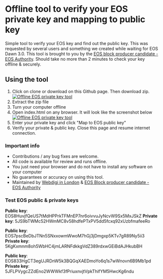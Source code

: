# Offline tool to verify your EOS private key and mapping to public key

Simple tool to verify your EOS key and find out the public key. This was requested by several users and something we created while waiting for EOS Dawn 3.0. This tool is brought to you by the [EOS block producer candidate - EOS Authority](https://eosauthority.com). Should take no more than 2 minutes to check your key offline & securely.

## Using the tool

1) Click on clone or download on this Github page. Then download zip.
[![Offline EOS private key tool](https://i.imgur.com/uv59i9G.png)](https://i.imgur.com/uv59i9G.png)
2) Extract the zip file
3) Turn your computer offline
4) Open index.html on any browser. It will look like the screenshot below 
[![Offline EOS private key tool](https://i.imgur.com/WwniEpW.png)](https://i.imgur.com/WwniEpW.png)
5) Enter your private key and click "Map to EOS public key"
6) Verify your private & public key. Close this page and resume internet connection.

### Important info

- Contributions / any bug fixes are welcome. 
- All code is available for review and runs offline. 
- You just need your browser and do not have to install any software on your computer
- No guarantees or accuracy on using this tool.
- Maintained by [Webdigi in London](https://www.webdigi.co.uk) & [EOS Block producer candidate - EOS Authority](https://eosauthority.com)

### Test EOS public & private keys
**Public key**: EOS8HuvjfQeUS7tMdHPPrkTFMnEP7nr6oivvuJyNcvW9Sx5MxJSkZ
**Private key**: 5JS9bTWMc52HWmMC8v58hdfePTxPV5dd5fcxq92xUzbfmafeeRo	

**Public key**: EOS7pscBeDbJTNn5SNxxowmWwoM7hGj3jDmgxp5KTv7gR89Ny5ii3
**Private key**: 5KgKxmnm8oh5WbHC4jmLARNFdkkgVdZ389rdxwGEiBdAJHkubBH

**Public key**: EOS833HgCT3egUJRDnW5k3BQGqXAEDmoYo6q1s7wWnovn6B9Mb1pd	
**Private key**: 5JFLPVygcZZdEno2WWWkf3fPriuxnvjtVpkThifYM5HwcKg6ndu	
